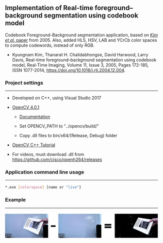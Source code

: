 ## Implementation of Real-time foreground–background segmentation using codebook model

Codebook Foreground-Background segmentation application, based on [*Kim et al.* paper](http://www.sciencedirect.com/science/article/pii/S1077201405000057) from 2005. Also, added HLS, HSV, LAB and YCrCb color spaces to compute codewords, instead of only RGB.

* Kyungnam Kim, Thanarat H. Chalidabhongse, David Harwood, Larry Davis, Real-time foreground–background segmentation using codebook model, Real-Time Imaging, Volume 11, Issue 3, 2005, Pages 172-185, ISSN 1077-2014, https://doi.org/10.1016/j.rti.2004.12.004.

### Project settings

---

* Developed on C++, using Visual Studio 2017

* [OpenCV 4.0.1](https://opencv.org/)

    * [Documentation](https://docs.opencv.org/4.0.1/)
    
    * Set OPENCV_PATH to "../opencv/build/"

    * Copy .dll files to bin/x64/(Release, Debug) folder

* [OpenCV C++ Tutorial](https://www.opencv-srf.com)

* For videos, must download .dll from https://github.com/cisco/openh264/releases
    
### Application command line usage

---

```bash
*.exe [colorspace] [name or "live"]
```

### Example

---

![Screenshot](resources/ex_image.jpg)
